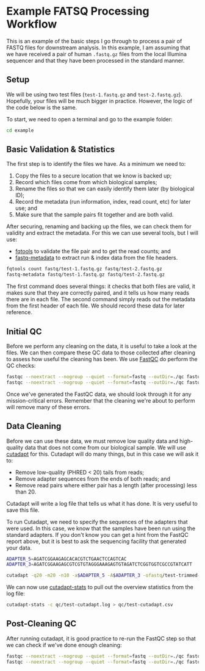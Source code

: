 # Example FATSQ Processing Workflow

This is an example of the basic steps I go through to process a pair of FASTQ files for downstream analysis. In this example, I am assuming that we have received a pair of human `.fastq.gz` files from the local Illumina sequencer and that they have been processed in the standard manner.

## Setup

We will be using two test files (`test-1.fastq.gz` and `test-2.fastq.gz`). Hopefully, your files will be much bigger in practice. However, the logic of the code below is the same.

To start, we need to open a terminal and go to the example folder:

~~~bash
cd example
~~~

## Basic Validation & Statistics

The first step is to identify the files we have. As a minimum we need to:

1. Copy the files to a secure location that we know is backed up;
2. Record which files come from which biological samples;
3. Rename the files so that we can easily identify them later (by biological ID);
4. Record the metadata (run information, index, read count, etc) for later use; and
5. Make sure that the sample pairs fit together and are both valid.

After securing, renaming and backing up the files, we can check them for validity and extract the metadata. For this we can use several tools, but I will use:

* [fqtools](https://github.com/alastair-droop/fqtools) to validate the file pair and to get the read counts; and
* [fastq-metadata](https://github.com/alastair-droop/fastq-metadata) to extract run & index data from the file headers.

~~~bash
fqtools count fastq/test-1.fastq.gz fastq/test-2.fastq.gz
fastq-metadata fastq/test-1.fastq.gz fastq/test-2.fastq.gz
~~~

The first command does several things: it checks that both files are valid, it makes sure that they are correctly paired, and it tells us how many reads there are in each file. The second command simply reads out the metadata from the first header of each file. We should record these data for later reference.

## Initial QC

Before we perform any cleaning on the data, it is useful to take a look at the files. We can then compare these QC data to those collected after cleaning to assess how useful the cleaning has been. We use [FastQC](https://www.bioinformatics.babraham.ac.uk/projects/fastqc/) do perform the QC checks:

~~~bash
fastqc --noextract --nogroup --quiet --format=fastq --outDir=./qc fastq/test-1.fastq.gz
fastqc --noextract --nogroup --quiet --format=fastq --outDir=./qc fastq/test-2.fastq.gz
~~~

Once we've generated the FastQC data, we should look through it for any mission-critical errors. Remember that the cleaning we're about to perform will remove many of these errors.

## Data Cleaning

Before we can use these data, we must remove low quality data and high-quality data that does not come from our biological sample. We will use [cutadapt](http://cutadapt.readthedocs.io/en/stable/) for this. Cutadapt will do many things, but in this case we will ask it to:

* Remove low-quality (PHRED < 20) tails from reads;
* Remove adapter sequences from the ends of both reads; and
* Remove read pairs where either pair has a length (after processing) less than 20.

Cutadapt will write a log file that tells us what it has done. It is very useful to save this file.

To run Cutadapt, we need to specify the sequences of the adapters that were used. In this case, we know that the samples have been run using the standard adapters. If you don't know you can get a hint from the FastQC report above, but it is best to ask the sequencing facility that generated your data.

~~~bash
ADAPTER_5=AGATCGGAAGAGCACACGTCTGAACTCCAGTCAC
ADAPTER_3=AGATCGGAAGAGCGTCGTGTAGGGAAAGAGTGTAGATCTCGGTGGTCGCCGTATCATT

cutadapt -q20 -m20 -n10 -a$ADAPTER_5 -A$ADAPTER_3 -ofastq/test-trimmed-1.fastq.gz -pfastq/test-trimmed-2.fastq.gz fastq/test-1.fastq.gz fastq/test-2.fastq.gz > qc/test-cutadapt.log
~~~

We can now use [cutadapt-stats](https://github.com/alastair-droop/cutadapt-stats) to pull out the overview statistics from the log file:

~~~bash
cutadapt-stats -c qc/test-cutadapt.log > qc/test-cutadapt.csv
~~~

## Post-Cleaning QC

After running cutadapt, it is good practice to re-run the FastQC step so that we can check if we've done enough cleaning:

~~~bash
fastqc --noextract --nogroup --quiet --format=fastq --outDir=./qc fastq/test-trimmed-1.fastq.gz
fastqc --noextract --nogroup --quiet --format=fastq --outDir=./qc fastq/test-trimmed-2.fastq.gz
~~~
